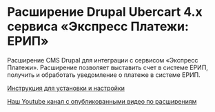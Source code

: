 ﻿# Расширение Drupal Ubercart 4.x сервиса «Экспресс Платежи: ЕРИП»
Расширение CMS Drupal для интеграции с сервисом «Экспресс Платежи». Расширение позволяет выставить счет в системе ЕРИП, получить и обработать уведомление о платеже в системе ЕРИП.

<a href="https://express-pay.by/extensions/drupal-ubercart-4-x/erip">Инструкция для установки и настройки</a> 

<a href="https://www.youtube.com/c/express-pay-by">Наш Youtube канал с опубликованными видео по расширениям</a>
